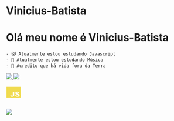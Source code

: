 # Vinicius-Batista

# Olá meu nome é Vinicius-Batista

    - 🐱‍ Atualmente estou estudando Javascript 
    - 🎸 Atualmente estou estudando Música
    - 👾 Acredito que há vida fora da Terra
  
<div>
  <a href="https://github.com/braz-dev/Vinicius-Batista">
  <img height="180em" src="https://github-readme-stats.vercel.app/api?username=vinicius-batista-dev&show_icons=true&theme=dark&include_all_commits=true&count_private=true"/>
  <img height="180em" src="https://github-readme-stats.vercel.app/api/top-langs/?username=vinicius-batista-dev&layout=compact&langs_count=7&theme=dark"/>
</div>
    
<div style="display: inline_block"><br>
  <img align="center" alt="Rafa-Js" height="30" width="40" src="https://raw.githubusercontent.com/devicons/devicon/master/icons/javascript/javascript-plain.svg">
</div>
    
##
        
<div> 
  <a href="https://www.linkedin.com/in/vinicius-batista-82b260192" target="_blank"><img src="https://img.shields.io/badge/-LinkedIn-%230077B5?style=for-the-badge&logo=linkedin&logoColor=white" target="_blank"></a> 
 
 
</div>

